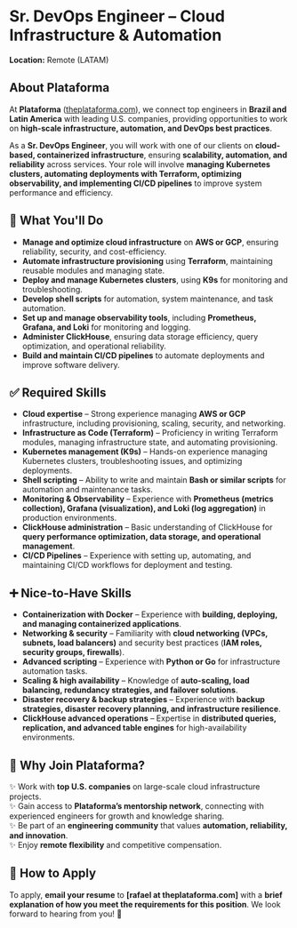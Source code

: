 # Sr. DevOps Engineer – Cloud Infrastructure & Automation  
**Location:** Remote (LATAM)  

## About Plataforma  
At **Plataforma** ([theplataforma.com](https://theplataforma.com)), we connect top engineers in **Brazil and Latin America** with leading U.S. companies, providing opportunities to work on **high-scale infrastructure, automation, and DevOps best practices**.  

As a **Sr. DevOps Engineer**, you will work with one of our clients on **cloud-based, containerized infrastructure**, ensuring **scalability, automation, and reliability** across services. Your role will involve **managing Kubernetes clusters, automating deployments with Terraform, optimizing observability, and implementing CI/CD pipelines** to improve system performance and efficiency.  

## 🚀 What You'll Do  
- **Manage and optimize cloud infrastructure** on **AWS or GCP**, ensuring reliability, security, and cost-efficiency.  
- **Automate infrastructure provisioning** using **Terraform**, maintaining reusable modules and managing state.  
- **Deploy and manage Kubernetes clusters**, using **K9s** for monitoring and troubleshooting.  
- **Develop shell scripts** for automation, system maintenance, and task automation.  
- **Set up and manage observability tools**, including **Prometheus, Grafana, and Loki** for monitoring and logging.  
- **Administer ClickHouse**, ensuring data storage efficiency, query optimization, and operational reliability.  
- **Build and maintain CI/CD pipelines** to automate deployments and improve software delivery.  

## ✅ Required Skills  
- **Cloud expertise** – Strong experience managing **AWS or GCP** infrastructure, including provisioning, scaling, security, and networking.  
- **Infrastructure as Code (Terraform)** – Proficiency in writing Terraform modules, managing infrastructure state, and automating provisioning.  
- **Kubernetes management (K9s)** – Hands-on experience managing Kubernetes clusters, troubleshooting issues, and optimizing deployments.  
- **Shell scripting** – Ability to write and maintain **Bash or similar scripts** for automation and maintenance tasks.  
- **Monitoring & Observability** – Experience with **Prometheus (metrics collection), Grafana (visualization), and Loki (log aggregation)** in production environments.  
- **ClickHouse administration** – Basic understanding of ClickHouse for **query performance optimization, data storage, and operational management**.  
- **CI/CD Pipelines** – Experience with setting up, automating, and maintaining CI/CD workflows for deployment and testing.  

## ➕ Nice-to-Have Skills  
- **Containerization with Docker** – Experience with **building, deploying, and managing containerized applications**.  
- **Networking & security** – Familiarity with **cloud networking (VPCs, subnets, load balancers)** and security best practices (**IAM roles, security groups, firewalls**).  
- **Advanced scripting** – Experience with **Python or Go** for infrastructure automation tasks.  
- **Scaling & high availability** – Knowledge of **auto-scaling, load balancing, redundancy strategies, and failover solutions**.  
- **Disaster recovery & backup strategies** – Experience with **backup strategies, disaster recovery planning, and infrastructure resilience**.  
- **ClickHouse advanced operations** – Expertise in **distributed queries, replication, and advanced table engines** for high-availability environments.  

## 🎯 Why Join Plataforma?  
✨ Work with **top U.S. companies** on large-scale cloud infrastructure projects.  
✨ Gain access to **Plataforma’s mentorship network**, connecting with experienced engineers for growth and knowledge sharing.  
✨ Be part of an **engineering community** that values **automation, reliability, and innovation**.  
✨ Enjoy **remote flexibility** and competitive compensation.  

## 📩 How to Apply  
To apply, **email your resume** to **[rafael at theplataforma.com]** with a **brief explanation of how you meet the requirements for this position**. We look forward to hearing from you! 🚀  
